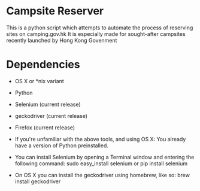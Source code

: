# Campsite Reserver
 
This is a python script which attempts to automate the process of reserving sites on camping.gov.hk It is especially made for sought-after campsites recently launched by Hong Kong Govenment

# Dependencies

 + OS X or *nix variant

 + Python

 + Selenium (current release)

 + geckodriver (current release)

 + Firefox (current release)
    
 + If you're unfamiliar with the above tools, and using OS X: You already have a version of Python preinstalled.

 + You can install Selenium by opening a Terminal window and entering the following command: sudo easy_install selenium or pip install selenium

 + On OS X you can install the geckodriver using homebrew, like so: brew install geckodriver

